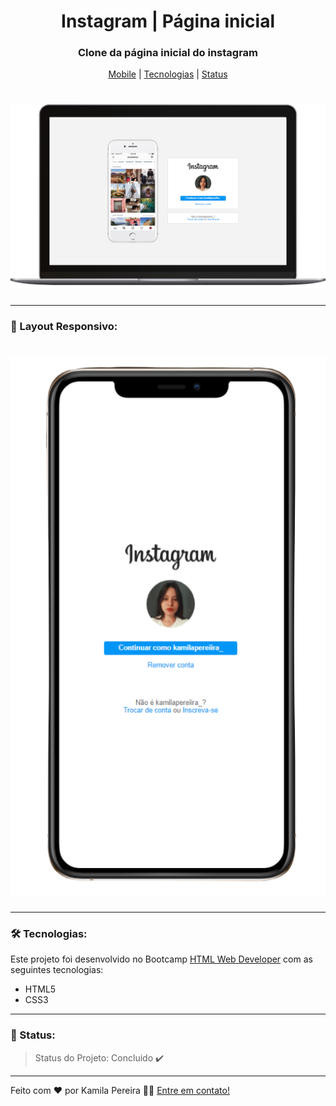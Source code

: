 <h1 align="center">Instagram | Página inicial</h1>

<h3 align="center">Clone da página inicial do instagram</h3>

<p align="center"><a href="#mobile">Mobile</a> | <a href="#tecnologias">Tecnologias</a> | <a href="#status">Status</a></p>

<h1 align="center"><img alt="Instagram-desktop" src="https://github.com/kahpereira/instagram/blob/master/screenshots/instagram.png" /></h1>

---

<a id="mobile"></a>
### 📱 Layout Responsivo:
<h1 align="center"><img alt="Instagram-desktop" src="https://github.com/kahpereira/instagram/blob/master/screenshots/instagram-mobile.PNG" /></h1>

---

<a id="tecnologias"></a>
### 🛠 Tecnologias:
Este projeto foi desenvolvido no Bootcamp <a href="https://web.digitalinnovation.one/track/html-web-developer?tab=path">HTML Web Developer</a> com as seguintes tecnologias:
- HTML5
- CSS3

---

<a id="status"></a>
### 🚀 Status:
> Status do Projeto: Concluido :heavy_check_mark:

---

Feito com ❤️ por Kamila Pereira 👋🏼 <a href="https://www.linkedin.com/in/kamila-pereira/">Entre em contato!</a>
